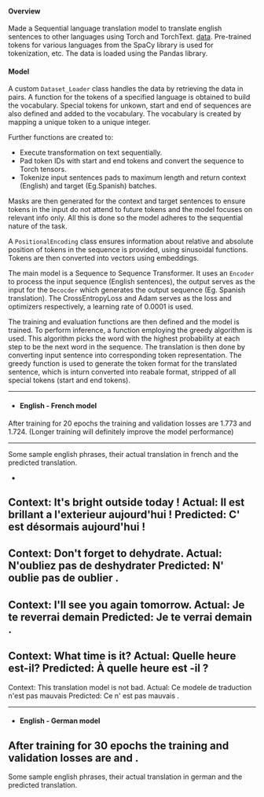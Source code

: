 #### Overview

Made a Sequential language translation model to translate english sentences to other languages using Torch and TorchText. [data]().
Pre-trained tokens for various languages from the SpaCy library is used for tokenization, etc. The data is loaded using the Pandas library.


#### Model 

A custom `Dataset_Loader` class handles the data by retrieving the data in pairs. A function for the tokens of a specified language is obtained to build the vocabulary. Special tokens for unkown, start and end of sequences are also defined and added to the vocabulary. The vocabulary is created by mapping a unique token to a unique integer.

Further functions are created to:
- Execute transformation on text sequentially.
- Pad token IDs with start and end tokens and convert the sequence to Torch tensors.
- Tokenize input sentences pads to maximum length and return context (English) and target (Eg.Spanish) batches.

Masks are then generated for the context and target sentences to ensure tokens in the input do not attend to future tokens and the model focuses on relevant info only. All this is done so the model adheres to the sequential nature of the task.

A `PositionalEncoding` class ensures information about relative and absolute position of tokens in the sequence is provided, using sinusoidal functions. Tokens are then converted into vectors using embeddings.

The main model is a Sequence to Sequence Transformer. It uses an `Encoder` to process the input sequence (English sentences), the output serves as the input for the `Decocder` which generates the output sequence (Eg. Spanish translation).
The CrossEntropyLoss and Adam serves as the loss and optimizers respectively, a learning rate of 0.0001 is used.

The training and evaluation functions are then defined and the model is trained.
To perform inference, a function employing the greedy algorithm is used. This algorithm picks the word with the highest probability at each step to be the next word in the sequence.
The translation is then done by converting input sentence into corresponding token representation. The greedy function is used to generate the token format for the translated sentence, which is inturn converted into reabale format, stripped of all special tokens (start and end tokens).

--------------------------------------------------------------------------------------------------------------------------------------------------------------------------------------------------------------------------


- #### English - French model

After training for 20 epochs the training and validation losses are 1.773 and 1.724. (Longer training will definitely improve the model performance)

--------------------------------------------------------------------------------------------------------------------------------------------------------------------------------------------------------------------------
Some sample english phrases, their actual translation in french and the predicted translation.

- 
Context: It's bright outside today !
Actual: Il est brillant a l'exterieur aujourd'hui !
Predicted:  C' est désormais aujourd'hui ! 
- 
Context: Don't forget to dehydrate.
Actual: N'oubliez pas de deshydrater
Predicted:  N' oublie pas de oublier . 
- 
Context: I'll see you again tomorrow.
Actual: Je te reverrai demain
Predicted:  Je te verrai demain . 
- 
Context: What time is it?
Actual: Quelle heure est-il?
Predicted:  À quelle heure est -il ? 
- 
Context: This translation model is not bad.
Actual: Ce modele de traduction n'est pas mauvais
Predicted:  Ce n' est pas mauvais .

-------------------------------------------------------------------------------------------------------------


- #### English - German model

After training for 30 epochs the training and validation losses are  and . 
-------------------------------------------------------------------------------------------------------------
Some sample english phrases, their actual translation in german and the predicted translation.
